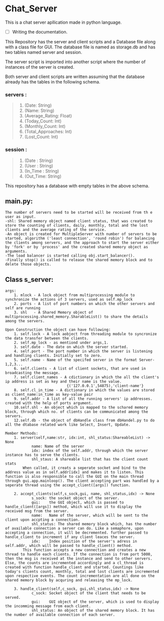 # Chat_Server
 This is a chat server apllication made in python language.

- [ ] Writing the documentation.

This Repository has the server and client scripts and a Database file along with a class file for GUI. The database file is named as storage.db and has two tables named server and session.

The server script is imported into another script where the number of instances of the server is created.

Both server and client scripts are written assuming that the database already has the tables in the following schema.

### servers :
>	1. (Date: String)
>	2. (Name: String)
>	3. (Average_Rating: Float)
>	4. (Today_Count: Int)
>	5. (Monthly_Count: Int)
>	6. (Total_Approaches: Int)
>	7. (Lost_Count: Int) 


### session :
>	1. (Date : String)
>	2. (User : String)
>	3. (In_Time : String)
>	4. (Out_Time: String)


This repository has a database with empty tables in the above schema.

## main.py:
	The number of servers need to be started will be received from th e user as input.
	-shl: Shared memory object named client status, that was created to store the counting of clients, daily, monthly, total and the lost clients and the average rating of the service.
	-An object is created for MultipleServer with number of servers to be started, algorithm ('least connection', 'round robin') for balancing the clients among servers, and the approach to start the server either by 'fork' or by 'process' and the created shared memory object as arguments.
	-The load balancer is started calling obj.start_balancer().
	-Finally stop() is called to release the shared memory block and to delete those objects.




## Class s_server:
	args:
		1. mlock - A lock object from multiprocessing module to synchronize the actions of 3 servers, used as self.mp_lock
		2. ports - A list of port numbers on which the other servers and self are running
		3. shl 	 - A Shared Memory object of multiprocessing.shared_memory.SharableList() to share the details among the servers.

	Upon Construction the object can have following:
		1. self.lock - A lock aobject from threading module to syncronize the data transfer between the clients.
		2. self.mp_lock - as mentiond under args,1.
		3. self.date - The date on which the server started.
		4. self.port - The port number in which the server is listening and handling clients. Initially set to zero.
		5. self.name - Name of the specifed server in the format Server-1,2,3...
		6. self.clients - A list of client sockets, that are used in broadcasting the message.
		7. self.client_names - A cdictionary in which the all the client's ip address is set as key and their name is the value.
								{('127.0.0.1',54875),'client-name'}
		8. self.cl_in_time - A dictionary in which the values are stored as client_name:in_time as key-value pair
		9. self.addr - A list of all the running servers' ip addresses. created with the help of ports argument.
		10.self.shl - An object which is mapped to the schared memory block, through which no. of clients can be communicated among the servers.
		12.self.db - the object of dbHandle class from dbHandel.py to do all the dtabase related work like Select, Insert, Update.

	Member Methods:
		1. server(self,name:str, idx:int, shl_status:ShareableList) -> None
				name: Name of the server
				idx: index of the self.addr, through which the server instance has to serve the clients.
				shl_staus: A shareable list that has the client count stats
			When called, it creats a seperate socket and bind to the address value as in self.addr[idx] and makes it to listen. This function is also responsible to call the GUI on the main thread through gui.app.mainloop(). The client accepting part was handled by a seperate thread using the accept_client([args]) function.

		2. accept_clients(self,s_sock,gui, name, shl_status,idx) -> None
				s_sock: the socket object of the server.
				gui:	the GUI object, which is passed to handle_client([args]) method, which will use it to display the received msg from the server.
				name:	Name of the server, which will be sent to the client upon accpting a connection.
				shl_status: The shared memory block which, has the number of available connection a server can do. Like a semaphore, upon accepting a connection, it will be decremented. further passed to handle_client to increment if any client leaces the server.
				idx:	Index position of the server's adress in self.addr, which will be passed to handle_client() method.
			This function accepts a new connection and creates a new thread to handle each clients. If the connection is from port 5000, then the msg is received at the instance and send to other servers. Else, the counts are incremented accordingly and a cl_thread is created with function handle_client and started. Countings like today's clients count, monthly, total and lost clients are incremented upon respective events. The count incrementation are all done on the shared memory block by acquring and releasing the mp_lock.

		3. handle_client(self,c_sock, gui,shl_status,idx) -> None
				c_sock: Socket object of the client that needs to be served.
				gui: 	GUI object of the server, which is used to display the incomming message from each client.
				shl_status: An object of the shared memory block. It has the number of available connection of each server.
